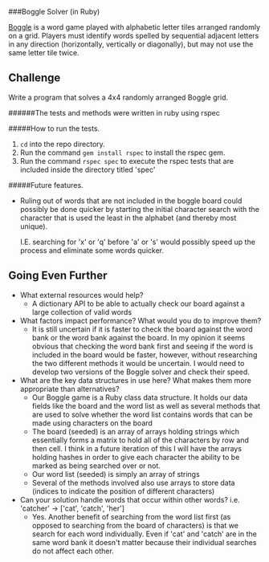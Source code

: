###Boggle Solver (in Ruby)

[Boggle](http://en.wikipedia.org/wiki/Boggle) is a word game played with alphabetic letter tiles arranged randomly on a grid. Players must identify words spelled by sequential adjacent letters in any direction (horizontally, vertically or diagonally), but may not use the same letter tile twice.

## Challenge

Write a program that solves a 4x4 randomly arranged Boggle grid.



######The tests and methods were written in ruby using rspec



#####How to run the tests.

1. `cd` into the repo directory.
2. Run the command `gem install rspec` to install the rspec gem.
3. Run the command `rspec spec` to execute the rspec tests that are included inside the directory titled 'spec'



#####Future features.

- Ruling out of words that are not included in the boggle board could possibly be done quicker by starting the initial character search with the character that is used the least in the alphabet (and thereby most unique). 

  I.E. searching for 'x' or 'q' before 'a' or 's' would possibly speed up the process and eliminate some words quicker.



## Going Even Further

- What external resources would help?
  - A dictionary API to be able to actually check our board against a large collection of valid words
- What factors impact performance? What would you do to improve them?
  - It is still uncertain if it is faster to check the board against the word bank or the word bank against the board. In my opinion it seems obvious that checking the word bank first and seeing if the word is included in the board would be faster, however, without researching the two different methods it would be uncertain. I would need to develop two versions of the Boggle solver and check their speed.
- What are the key data structures in use here? What makes them more appropriate than alternatives?
  - Our Boggle game is a Ruby class data structure. It holds our data fields like the board and the word list as well as several methods that are used to solve whether the word list contains words that can be made using characters on the board
  - The board (seeded) is an array of arrays holding strings which essentially forms a matrix to hold all of the characters by row and then cell. I think in a future iteration of this I will have the arrays holding hashes in order to give each character the ability to be marked as being searched over or not. 
  - Our word list (seeded) is simply an array of strings
  - Several of the methods involved also use arrays to store data (indices to indicate the position of different characters)
- Can your solution handle words that occur within other words? i.e. 'catcher' -> ['cat', 'catch', 'her']
  - Yes. Another benefit of searching from the word list first (as opposed to searching from the board of characters) is that we search for each word individually. Even if 'cat' and 'catch' are in the same word bank it doesn't matter because their individual searches do not affect each other.


